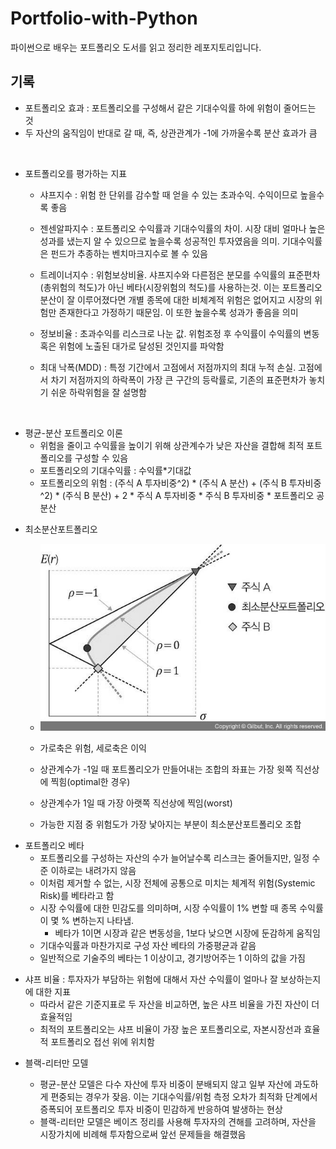 # Portfolio-with-Python

파이썬으로 배우는 포트폴리오 도서를 읽고 정리한 레포지토리입니다.

<div>
</div>

## 기록

* 포트폴리오 효과 : 포트폴리오를 구성해서 같은 기대수익률 하에 위험이 줄어드는 것
* 두 자산의 움직임이 반대로 갈 때, 즉, 상관관계가 -1에 가까울수록 분산 효과가 큼

<div>
<br>
</div>

* 포트폴리오를 평가하는 지표
  
  * 샤프지수 : 위험 한 단위를 감수할 때 얻을 수 있는 초과수익. 수익이므로 높을수록 좋음
  
  * 젠센알파지수 : 포트폴리오 수익률과 기대수익률의 차이. 시장 대비 얼마나 높은 성과를 냈는지 알 수 있으므로 높을수록 성공적인 투자였음을 의미. 기대수익률은 펀드가 추종하는 벤치마크지수로 볼 수 있음
  
  * 트레이너지수 : 위험보상비율. 샤프지수와 다른점은 분모를 수익률의 표준편차(총위험의 척도)가 아닌 베타(시장위험의 척도)를 사용하는것. 이는 포트폴리오 분산이 잘 이루어졌다면 개별 종목에 대한 비체계적 위험은 없어지고 시장의 위험만 존재한다고 가정하기 때문임. 이 또한 높을수록 성과가 좋음을 의미
  
  * 정보비율 : 초과수익를 리스크로 나눈 값. 위험조정 후 수익률이 수익률의 변동 혹은 위험에 노출된 대가로 달성된 것인지를 파악함
  
  * 최대 낙폭(MDD) : 특정 기간에서 고점에서 저점까지의 최대 누적 손실. 고점에서 차기 저점까지의 하락폭이 가장 큰 구간의 등락률로, 기존의 표준편차가 놓치기 쉬운 하락위험을 잘 설명함

<div>
<br>
</div>

* 평균-분산 포트폴리오 이론
  * 위험을 줄이고 수익률을 높이기 위해 상관계수가 낮은 자산을 결합해 최적 포트폴리오를 구성할 수 있음
  * 포트폴리오의 기대수익률 : 수익률*기대값
  * 포트폴리오의 위험 : (주식 A 투자비중^2) * (주식 A 분산) + (주식 B 투자비중^2) * (주식 B 분산) + 2 * 주식 A 투자비중 * 주식 B 투자비중 * 포트폴리오 공분산

<div>
</div>

* 최소분산포트폴리오
  
  * ![최소분산포트폴리오](images/최소분산포트폴리오.jpg)
  
  * 가로축은 위험, 세로축은 이익
  
  * 상관계수가 -1일 때 포트폴리오가 만들어내는 조합의 좌표는 가장 윗쪽 직선상에 찍힘(optimal한 경우)
  
  * 상관계수가 1일 때 가장 아랫쪽 직선상에 찍임(worst)
  
  * 가능한 지점 중 위험도가 가장 낯아지는 부분이 최소분산포트폴리오 조합

<div>
</div>

* 포트폴리오 베타
  * 포트폴리오를 구성하는 자산의 수가 늘어날수록 리스크는 줄어들지만, 일정 수준 이하로는 내려가지 않음
  * 이처럼 제거할 수 없는, 시장 전체에 공통으로 미치는 체계적 위험(Systemic Risk)를 베타라고 함
  * 시장 수익률에 대한 민감도를 의미하며, 시장 수익률이 1% 변할 때 종목 수익률이 몇 % 변하는지 나타냄.
    * 베타가 1이면 시장과 같은 변동성을, 1보다 낮으면 시장에 둔감하게 움직임
  * 기대수익률과 마찬가지로 구성 자산 베타의 가중평균과 같음
  * 일반적으로 기술주의 베타는 1 이상이고, 경기방어주는 1 이하의 값을 가짐

<div>
</div>

* 샤프 비율 : 투자자가 부담하는 위험에 대해서 자산 수익률이 얼마나 잘 보상하는지에 대한 지표
  * 따라서 같은 기준지표로 두 자산을 비교하면, 높은 샤프 비율을 가진 자산이 더 효율적임
  * 최적의 포트폴리오는 샤프 비율이 가장 높은 포트폴리오로, 자본시장선과 효율적 포트폴리오 접선 위에 위치함

<div>
</div>

* 블랙-리터만 모델
  
  * 평균-분산 모델은 다수 자산에 투자 비중이 분배되지 않고 일부 자산에 과도하게 편중되는 경우가 잦음. 이는 기대수익률/위험 측정 오차가 최적화 단계에서 증폭되어 포트폴리오 투자 비중이 민감하게 반응하여 발생하는 현상
  * 블랙-리터만 모델은  베이즈 정리를 사용해 투자자의 견해를 고려하며, 자산을 시장가치에 비례해 투자함으로써 앞선 문제들을 해결했음
